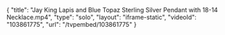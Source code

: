 {
    "title": "Jay King Lapis and Blue Topaz Sterling Silver Pendant with 18-14 Necklace.mp4",
    "type": "solo",
    "layout": "iframe-static",
    "videoId": "103861775",
    "url": "\/tvpembed\/103861775"
}